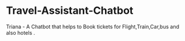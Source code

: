 # Travel-Assistant-Chatbot
Triana - A Chatbot that helps to Book tickets for Flight,Train,Car,bus and also hotels .
